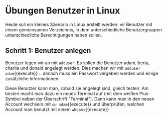 # Übungen Benutzer in Linux
Heute soll ein kleines Szenario in Linux erstellt werden: vir Benutzer mit einem 
gemeinsamen Verzeichnis, in dem unterschiedliche Benutzergruppen unterschiedliche
Berechtigungen haben sollen.

## Schritt 1: Benutzer anlegen
Benutzer legen wir an mit `adduser`. Es sollen die Benutzer adam, berta, charlie
und donald angelegt werden. Dies machen wir mit
`adduser adam`{{execute}}
...danach muss ein Passwort vergeben werden und einige zusätzliche Informationen.

Diese Benutzer kann man, sobald sie angelegt sind, gleich testen: Am besten macht
man dazu ein neues Terminal auf (mit dem weißen Plus-Symbol neben der Überschrift
"Terminal"). Dann kann man in den neuen Account wechseln mit
`su adam`{{execute}}
und überprüfen, welchen Account man benutzt mit einem
`whoami`{{execute}}

